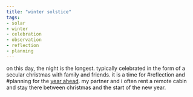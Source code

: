 ```yaml
---
title: "winter solstice"
tags:
- solar
- winter
- celebration
- observation
- reflection
- planning
---
```


on this day, the night is the longest. typically celebrated in the form of a secular christmas with family and friends. it is a time for #reflection and #planning for the [year ahead](new%20year's%20day.md). my partner and i often rent a remote cabin and stay there between christmas and the start of the new year.